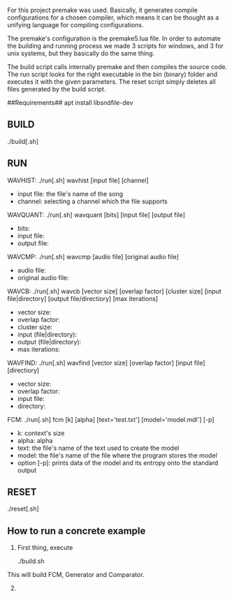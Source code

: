 For this project premake was used. Basically, it generates compile configurations for a chosen compiler,
which means it can be thought as a unifying language for compiling configurations.

The premake's configuration is the premake5.lua file. In order to automate the building and running process
we made 3 scripts for windows, and 3 for unix systems, but they basically do the same thing.

The build script calls internally premake and then compiles the source code. The run script
looks for the right executable in the bin (binary) folder and executes it with the given parameters.
The reset script simply deletes all files generated by the build script.

##Requirements##
apt install libsndfile-dev

## BUILD ##
./build[.sh]

## RUN ##
WAVHIST:
./run[.sh] wavhist [input file] [channel]
- input file: the file's name of the song
- channel: selecting a channel which the file supports

WAVQUANT:
./run[.sh] wavquant [bits] [input file] [output file]
- bits:
- input file:
- output file:

WAVCMP:
./run[.sh] wavcmp [audio file] [original audio file]
- audio file:
- original audio file:

WAVCB:
./run[.sh] wavcb [vector size] [overlap factor] [cluster size] [input file|directory] [output file/directiory] [max iterations]
- vector size:
- overlap factor:
- cluster size:
- input (file|directory):
- output (file|directory):
- max iterations:

WAVFIND:
./run[.sh] wavfind [vector size] [overlap factor] [input file] [directiory]
- vector size:
- overlap factor:
- input file:
- directory:


FCM:
./run[.sh] fcm [k] [alpha] [text='test.txt'] [model='model.mdl'] [-p]
- k: context's size
- alpha: alpha
- text: the file's name of the text used to create the model
- model: the file's name of the file where the program stores the model
- option [-p]: prints data of the model and its entropy onto the standard output


## RESET ##
./reset[.sh]

## How to run a concrete example ##
1. First thing, execute 

	./build.sh

This will build FCM, Generator and Comparator.

2. 